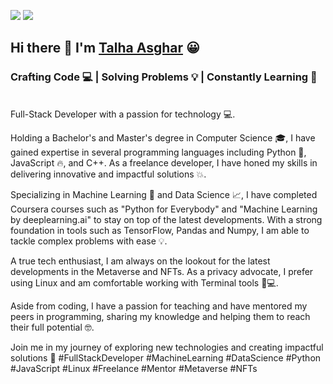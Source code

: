 

[![](https://visitor-badge.laobi.icu/badge?page_id=iamtalhaasghar.iamtalhaasghar)](https://github.com/iamtalhaasghar)
[![](https://img.shields.io/github/followers/iamtalhaasghar?label=Follow&style=social)](https://github.com/iamtalhaasghar)
## Hi there 👋 I'm [Talha Asghar](https://talhaasghar.me) 😀
### Crafting Code 💻 | Solving Problems 💡 | Constantly Learning 🧠
<br>
Full-Stack Developer with a passion for technology 💻.

Holding a Bachelor's and Master's degree in Computer Science 🎓, I have gained expertise in several programming languages including Python 🐍, JavaScript 🔥, and C++. As a freelance developer, I have honed my skills in delivering innovative and impactful solutions 💥.

Specializing in Machine Learning 🤖 and Data Science 📈, I have completed Coursera courses such as "Python for Everybody" and "Machine Learning by deeplearning.ai" to stay on top of the latest developments. With a strong foundation in tools such as TensorFlow, Pandas and Numpy, I am able to tackle complex problems with ease 💡.

A true tech enthusiast, I am always on the lookout for the latest developments in the Metaverse and NFTs. As a privacy advocate, I prefer using Linux and am comfortable working with Terminal tools 🐧💻.

Aside from coding, I have a passion for teaching and have mentored my peers in programming, sharing my knowledge and helping them to reach their full potential 🤓.

Join me in my journey of exploring new technologies and creating impactful solutions 🚀 #FullStackDeveloper #MachineLearning #DataScience #Python #JavaScript #Linux #Freelance #Mentor #Metaverse #NFTs
<br>

<!-- 
<a href="https://github.com/iamtalhaasghar">
  <img align="center" src="https://github-readme-stats.vercel.app/api?username=iamtalhaasghar&count_private=true&custom_title=iamtalhaasghar`s Github Stats&show_icons=true&theme=tokyonight" />
</a> -->
<!-- <a href="https://github.com/iamtalhaasghar">
  <img align="center" src="https://github-readme-stats.vercel.app/api/top-langs/?username=iamtalhaasghar&custom_title=iamtalhaasghar`s Top Languages&layout=compact&langs_count=10&hide=tex,roff&theme=tokyonight" />
</a>
 -->
